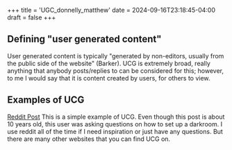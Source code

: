 +++
title = 'UGC_donnelly_matthew'
date = 2024-09-16T23:18:45-04:00
draft = false
+++
## Defining "user generated content" 

User generated content is typically "generated by non-editors, usually from the public side of the website" (Barker). UCG is extremely broad, really anything that anybody posts/replies to can be considered for this; however, to me I would say that it is content created by users, for others to view.

## Examples of UCG

[Reddit Post](https://www.reddit.com/r/photography/comments/2l9z1y/setting_up_a_home_darkroom_difficult/) This is a simple example of UCG. Even though this post is about 10 years old, this user was asking questions on how to set up a darkroom. I use reddit all of the time if I need inspiration or just have any questions. But there are many other websites that you can find UCG on. 
